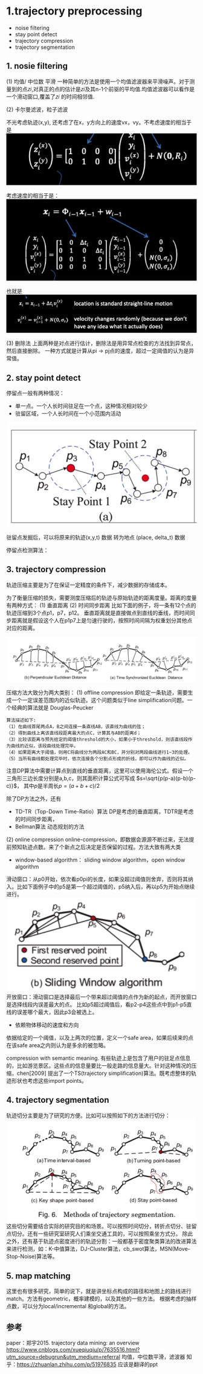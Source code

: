#  1.trajectory preprocessing

* noise filtering
* stay point detect
* trajectory compression
* trajectory segmentation


## 1. nosie filtering

(1) 均值/ 中位数 平滑
一种简单的方法是使用一个均值滤波器来平滑噪声。对于测量到的点𝑧𝑖,对真正的点的估计是𝑧𝑖及其n-1个前驱的平均值.均值滤波器可以看作是一个滑动窗口,覆盖了𝑧𝑖 的时间相邻值.

(2) 卡尔曼滤波，粒子滤波

不光考虑轨迹(x,y), 还考虑了在x，y方向上的速度vx，vy。不考虑速度的相当于是
![](/media/15694859531608/15697504854923.jpg)

考虑速度的相当于是：
![](/media/15694859531608/15697505518925.jpg)

也就是
![](/media/15694859531608/15697507024669.jpg)



(3) 删除法
上面两种是对点进行估计，删除法是用异常点检查的方法找到异常点，然后直接删除。
一种方式就是计算从pi -> pj点的速度，超过一定阈值的认为是异常值。


## 2. stay point detect

停留点一般有两种情况：

* 单一点。一个人长时间驻足在一个点，这种情况相对较少
* 驻留区域，一个人长时间在一个小范围内活动

![](/media/15694859531608/15694905917851.jpg)
 
 驻留点发掘后，可以将原来的轨迹(x,y,t) 数据 转为地点 (place, delta_t) 数据
 
 停留点检测算法：
 
## 3. trajectory compression

轨迹压缩主要是为了在保证一定精度的条件下，减少数据的存储成本。

为了衡量压缩的损失，需要测度压缩后的轨迹与原始轨迹的距离度量。距离的度量有两种方式：
(1) 垂直距离
(2) 时间同步距离
比如下面的例子，将一条有12个点的轨迹压缩到3个点p1，p7，p12。 垂直距离就是直接做点到直线的垂线，而时间同步距离就是假设这个人在p1p7上是匀速行驶的，按照时间间隔为权重划分其他点对应的距离。

![](/media/15694859531608/15695045972823.jpg)

 
 压缩方法大致分为两大类别：
(1) offline compression
即给定一条轨迹，需要生成一个一定误差范围内的近似轨迹。这个问题类似于line simplification问题。一个经典的算法就是 Douglas-Peucker

```
算法描述如下:
（1）在曲线首尾两点A，B之间连接一条直线AB，该直线为曲线的弦；
（2）得到曲线上离该直线段距离最大的点C，计算其与AB的距离d；
（3）比较该距离与预先给定的阈值threshold的大小，如果小于threshold，则该直线段作为曲线的近似，该段曲线处理完毕。
（4）如果距离大于阈值，则用C将曲线分为两段AC和BC，并分别对两段曲线进行1~3的处理。
（5）当所有曲线都处理完毕时，依次连接各个分割点形成的折线，即可以作为曲线的近似。
```
注意DP算法中需要计算点到直线的垂直距离，这里可以使用海伦公式。假设一个三角形三边长度分别是a,b,c，则其面积计算公式可写成
$s=\sqrt{p(p-a)(p-b)(p-c)}$， 其中$p$是半周长$p=(a+b+c)/2$

除了DP方法之外，还有

* TD-TR（Top-Down Time-Ratio）算法
DP是考虑的垂直距离，TDTR是考虑的时间同步距离，
* Bellman算法
动态规划的方法

(2) online compression
online-compression，即数据会源源不断过来，无法提前预知轨迹点数。来了个新点之后决定是否保留的过程。方法大致有两大类

* window-based algorithm： sliding window algorithm，open window algorithm

滑动窗口：从p0开始，依次看p0pi的长度，如果没超过阈值则舍弃，否则将其纳入。比如下面例子中的p5是第一个超过阈值的，p5纳入后，再以p5为开始点继续进行。
![](/media/15694859531608/15697244621130.jpg)
开放窗口：滑动窗口是选择最后一个带来超过阈值的点作为新的起点，而开放窗口是选择线段内误差最大的点。
比如p5超过阈值后，看p2-p4这些点中到p1-p5直线的误差哪个最大，因此p3会被选上。

* 依赖物体移动的速度和方向

依据给定的一个阈值，以及上两次的位置，定义一个safe area，如果后续来的点在该safe area之内则认为是多余的被忽略。

compression with semantic meaning. 
有些轨迹上是包含了用户的驻足点信息的，比如游览景区。这些点的信息量要比一般走路的信息量大。针对这种情况的压缩，chen[2009] 提出了一个TS(trajectory simplification)算法。既考虑整体的轨迹形状也考虑这些import points。

## 4. trajectory segmentation
轨迹切分主要是为了研究的方便。比如可以按照如下的方法进行切分：
![](/media/15694859531608/15697265750574.jpg)
这些切分需要结合实际的研究目的和场景。可以按照时间切分，转折点切分、驻留点切分。还有一些研究室研究人们乘坐交通工具的，可以按照乘坐方式分。
除此之外，还有基于轨迹点密度进行的轨迹分割：一般都基于密度聚类算法的改进算法来进行检测，如：K-中值算法，DJ-Cluster算法，cb_swot算法，MSN(Move-Stop-Noise)算法等。

## 5. map matching

这里也有很多研究，简单的说下，就是讲坐标点构成的路径和地图上的路线进行match。方法有geometric，概率建模的，以及其他的一些方法。
根据考虑的抽样点数，可以分为local/incremental 和global的方法。





## 参考

paper：郑宇2015. trajectory data mining: an overview
https://www.cnblogs.com/xueqiuqiu/p/7635516.html?utm_source=debugrun&utm_medium=referral
均值，中位数平滑，滤波器
知乎：https://zhuanlan.zhihu.com/p/51976835  应该是翻译的ppt

